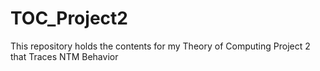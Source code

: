 # TOC_Project2
This repository holds the contents for my Theory of Computing Project 2 that Traces NTM Behavior
